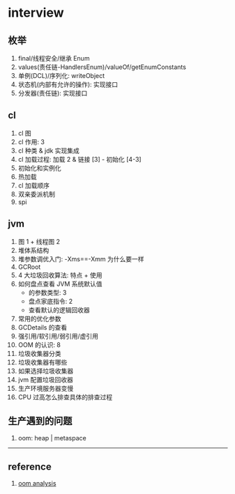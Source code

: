 # interview

## 枚举

1. final/线程安全/继承 Enum
2. values(责任链-HandlersEnum)/valueOf/getEnumConstants
3. 单例(DCL)/序列化: writeObject
4. 状态机(内部有允许的操作): 实现接口
5. 分发器(责任链): 实现接口

## cl

1. cl 图
2. cl 作用: 3
3. cl 种类 & jdk 实现集成
4. cl 加载过程: 加载 2 & 链接 [3] - 初始化 [4-3]
5. 初始化和实例化
6. 热加载
7. cl 加载顺序
8. 双亲委派机制
9. spi

## jvm

1. 图 1 + 线程图 2
2. 堆体系结构
3. 堆参数调优入门: -Xms==-Xmm 为什么要一样
4. GCRoot
5. 4 大垃圾回收算法: 特点 + 使用
6. 如何盘点查看 JVM 系统默认值
   - 的参数类型: 3
   - 盘点家底指令: 2
   - 查看默认的逻辑回收器
7. 常用的优化参数
8. GCDetails 的查看
9. 强引用/软引用/弱引用/虚引用
10. OOM 的认识: 8
11. 垃圾收集器分类
12. 垃圾收集器有哪些
13. 如果选择垃圾收集器
14. jvm 配置垃圾回收器
15. 生产环境服务器变慢
16. CPU 过高怎么排查具体的排查过程

## 生产遇到的问题

1. oom: heap | metaspace

---

## reference

1. [oom analysis](https://zhuanlan.zhihu.com/p/561704557)
